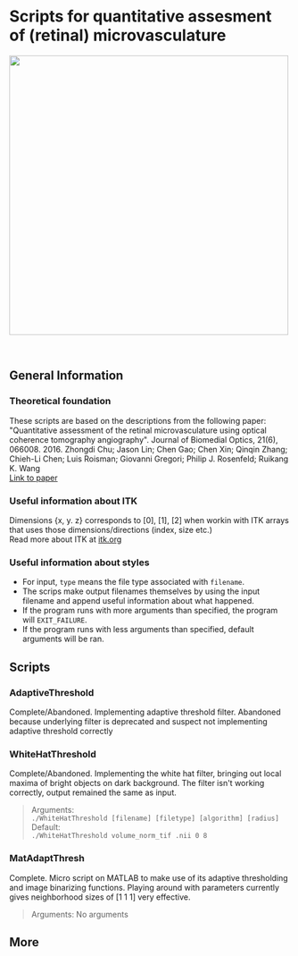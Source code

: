 # Scripts for quantitative assesment of (retinal) microvasculature<br>

<p allign="center"><img src="https://www.spiedigitallibrary.org/ContentImages/Journals/JBOPFO/21/6/066008/FigureImages/JBO_21_6_066008_f002.png" width=500></p><br>

## General Information<br>
### Theoretical foundation<br>
These scripts are based on the descriptions from the following paper:<br>
"Quantitative assessment of the retinal microvasculature using optical coherence tomography angiography". Journal of Biomedial Optics, 21(6), 066008. 2016. Zhongdi Chu; Jason Lin; Chen Gao; Chen Xin; Qinqin Zhang; Chieh-Li Chen; Luis Roisman; Giovanni Gregori; Philip J. Rosenfeld; Ruikang K. Wang<br>
<a href="https://www.spiedigitallibrary.org/journals/Journal-of-Biomedical-Optics/volume-21/issue-6/066008/Quantitative-assessment-of-the-retinal-microvasculature-using-optical-coherence-tomography/10.1117/1.JBO.21.6.066008.full?SSO=1&tab=ArticleLink">Link to paper</a>
### Useful information about ITK<br>
Dimensions {x, y. z} corresponds to [0], [1], [2] when workin with ITK arrays that uses those dimensions/directions (index, size etc.)<br>
Read more about ITK at <a href="https://itk.org/">itk.org</a>
### Useful information about styles
* For input, `type` means the file type associated with `filename`.
* The scrips make output filenames themselves by using the input filename and append useful information about what happened.
* If the program runs with more arguments than specified, the program will `EXIT_FAILURE`. 
* If the program runs with less arguments than specified, default arguments will be ran.<br>
## Scripts<br>
### AdaptiveThreshold<br>
Complete/Abandoned. Implementing adaptive threshold filter. Abandoned because underlying filter is deprecated and suspect not implementing adaptive threshold correctly<br>
### WhiteHatThreshold<br>
Complete/Abandoned. Implementing the white hat filter, bringing out local maxima of bright objects on dark background. The filter isn't working correctly, output remained the same as input.<br>
>Arguments:<br>
>`./WhiteHatThreshold [filename] [filetype] [algorithm] [radius]`<br>
>Default:<br>
>`./WhiteHatThreshold volume_norm_tif .nii 0 8`<br>
### MatAdaptThresh<br>
Complete. Micro script on MATLAB to make use of its adaptive thresholding and image binarizing functions. Playing around with parameters currently gives neighborhood sizes of [1 1 1] very effective.<br>
>Arguments: No arguments
## More<br>

